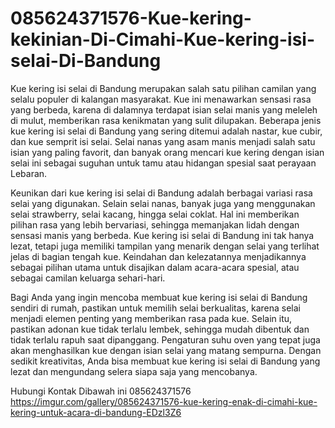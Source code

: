 # 085624371576-Kue-kering-kekinian-Di-Cimahi-Kue-kering-isi-selai-Di-Bandung

Kue kering isi selai di Bandung merupakan salah satu pilihan camilan yang selalu populer di kalangan masyarakat. Kue ini menawarkan sensasi rasa yang berbeda, karena di dalamnya terdapat isian selai manis yang meleleh di mulut, memberikan rasa kenikmatan yang sulit dilupakan. Beberapa jenis kue kering isi selai di Bandung yang sering ditemui adalah nastar, kue cubir, dan kue semprit isi selai. Selai nanas yang asam manis menjadi salah satu isian yang paling favorit, dan banyak orang mencari kue kering dengan isian selai ini sebagai suguhan untuk tamu atau hidangan spesial saat perayaan Lebaran.

Keunikan dari kue kering isi selai di Bandung adalah berbagai variasi rasa selai yang digunakan. Selain selai nanas, banyak juga yang menggunakan selai strawberry, selai kacang, hingga selai coklat. Hal ini memberikan pilihan rasa yang lebih bervariasi, sehingga memanjakan lidah dengan sensasi manis yang berbeda. Kue kering isi selai di Bandung ini tak hanya lezat, tetapi juga memiliki tampilan yang menarik dengan selai yang terlihat jelas di bagian tengah kue. Keindahan dan kelezatannya menjadikannya sebagai pilihan utama untuk disajikan dalam acara-acara spesial, atau sebagai camilan keluarga sehari-hari.

Bagi Anda yang ingin mencoba membuat kue kering isi selai di Bandung sendiri di rumah, pastikan untuk memilih selai berkualitas, karena selai menjadi elemen penting yang memberikan rasa pada kue. Selain itu, pastikan adonan kue tidak terlalu lembek, sehingga mudah dibentuk dan tidak terlalu rapuh saat dipanggang. Pengaturan suhu oven yang tepat juga akan menghasilkan kue dengan isian selai yang matang sempurna. Dengan sedikit kreativitas, Anda bisa membuat kue kering isi selai di Bandung yang lezat dan mengundang selera siapa saja yang mencobanya.


Hubungi Kontak Dibawah ini
085624371576
https://imgur.com/gallery/085624371576-kue-kering-enak-di-cimahi-kue-kering-untuk-acara-di-bandung-EDzl3Z6
